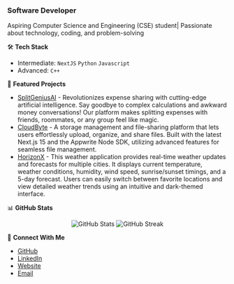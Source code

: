 ### Software Developer

Aspiring Computer Science and Engineering (CSE) student| Passionate about technology, coding, and problem-solving

🛠️ **Tech Stack**
- Intermediate: `NextJS` `Python` `Javascript`
- Advanced: `C++`

🔭 **Featured Projects**
- [SplitGeniusAI](https://github.com/Rishabh4179/SplitGeniusAI) - Revolutionizes expense sharing with cutting-edge artificial intelligence. Say goodbye to complex calculations and awkward money conversations! Our platform makes splitting expenses with friends, roommates, or any group feel like magic. 
- [CloudByte](https://github.com/Rishabh4179/CloudByte) - A storage management and file-sharing platform that lets users effortlessly upload, organize, and share files. Built with the latest Next.js 15 and the Appwrite Node SDK, utilizing advanced features for seamless file management.
- [HorizonX](https://github.com/Rishabh4179/HorizonX) - This weather application provides real-time weather updates and forecasts for multiple cities. It displays current temperature, weather conditions, humidity, wind speed, sunrise/sunset timings, and a 5-day forecast. Users can easily switch between favorite locations and view detailed weather trends using an intuitive and dark-themed interface.

📊 **GitHub Stats**
<p align="center">
  <img src="https://github-readme-stats.vercel.app/api?username=Rishabh4179&show_icons=true&theme=dark" alt="GitHub Stats" />
  <img src="https://github-readme-streak-stats.herokuapp.com/?user=Rishabh4179&theme=dark" alt="GitHub Streak" />
</p>

🤝 **Connect With Me**
- [GitHub](https://github.com/Rishabh4179)
- [LinkedIn](https://www.linkedin.com/in/rishabh-sharma-a1b548202/)
- [Website](https://linktr.ee/rishabhsharma41)
- [Email](mailto:rishabh.sharma4246@gmail.com)
